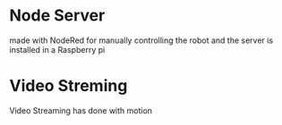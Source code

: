 # Node Server
made with NodeRed for manually controlling the robot and the server is installed in a Raspberry pi
# Video Streming
Video Streaming has done with motion
